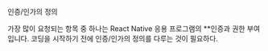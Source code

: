 인증/인가의 정의

가장 많이 요청되는 항목 중 하나는 React Native 응용 프로그램의 **인증과 권한 부여입니다.
코딩을 시작하기 전에 인증/인가의 정의를 다루는 것이 필요하다.
<!--stackedit_data:
eyJoaXN0b3J5IjpbLTEyOTgwNzE5ODBdfQ==
-->